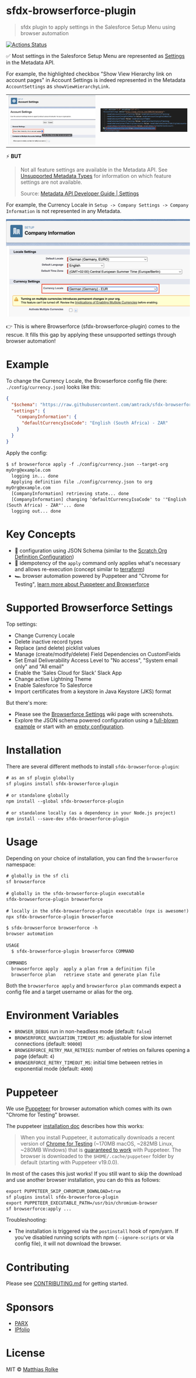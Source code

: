 # sfdx-browserforce-plugin

> sfdx plugin to apply settings in the Salesforce Setup Menu using browser automation

[![Actions Status](https://github.com/amtrack/sfdx-browserforce-plugin/actions/workflows/default.yml/badge.svg?branch=main)](https://github.com/amtrack/sfdx-browserforce-plugin/actions?query=branch:main)

✅ Most settings in the Salesforce Setup Menu are represented as [Settings](https://developer.salesforce.com/docs/atlas.en-us.api_meta.meta/api_meta/meta_settings.htm) in the Metadata API.

For example, the highlighted checkbox "Show View Hierarchy link on account pages" in Account Settings is indeed represented in the Metadata `AccountSettings` as `showViewHierarchyLink`.

|                                                                                   |                                                                   |
| --------------------------------------------------------------------------------- | ----------------------------------------------------------------- |
| ![Account Settings in the Salesforce Setup Menu](./examples/account-settings.png) | ![AccountSettings Metadata](./examples/account-settings-meta.png) |

⚡ **BUT**

> Not all feature settings are available in the Metadata API. See [Unsupported Metadata Types](https://developer.salesforce.com/docs/atlas.en-us.api_meta.meta/api_meta/meta_unsupported_types.htm) for information on which feature settings are not available.
>
> Source: [Metadata API Developer Guide | Settings](https://developer.salesforce.com/docs/atlas.en-us.api_meta.meta/api_meta/meta_settings.htm)

For example, the Currency Locale in `Setup -> Company Settings -> Company Information` is not represented in any Metadata.

![unsupported setting for currency locale](examples/unsupported-currency-locale.png)

👉 This is where Browserforce (sfdx-browserforce-plugin) comes to the rescue. It fills this gap by applying these unsupported settings through browser automation!

# Example

To change the Currency Locale, the Browserforce config file (here: `./config/currency.json`) looks like this:

```json
{
  "$schema": "https://raw.githubusercontent.com/amtrack/sfdx-browserforce-plugin/main/src/plugins/schema.json",
  "settings": {
    "companyInformation": {
      "defaultCurrencyIsoCode": "English (South Africa) - ZAR"
    }
  }
}
```

Apply the config:

```console
$ sf browserforce apply -f ./config/currency.json --target-org myOrg@example.com
  logging in... done
  Applying definition file ./config/currency.json to org myOrg@example.com
  [CompanyInformation] retrieving state... done
  [CompanyInformation] changing 'defaultCurrencyIsoCode' to '"English (South Africa) - ZAR"'... done
  logging out... done
```

# Key Concepts

- 🔧 configuration using JSON Schema (similar to the [Scratch Org Definition Configuration](https://developer.salesforce.com/docs/atlas.en-us.sfdx_dev.meta/sfdx_dev/sfdx_dev_scratch_orgs_def_file.htm))
- 🧠 idempotency of the `apply` command only applies what's necessary and allows re-execution (concept similar to [terraform](https://www.terraform.io/docs/commands/apply.html))
- 🏎️ browser automation powered by Puppeteer and "Chrome for Testing", [learn more about Puppeteer and Browserforce](#puppeteer)

# Supported Browserforce Settings

Top settings:

- Change Currency Locale
- Delete inactive record types
- Replace (and delete) picklist values
- Manage (create/modify/delete) Field Dependencies on CustomFields
- Set Email Deliverability Access Level to "No access", "System email only" and "All email"
- Enable the 'Sales Cloud for Slack' Slack App
- Change active Lightning Theme
- Enable Salesforce To Salesforce
- Import certificates from a keystore in Java Keystore (JKS) format

But there's more:

- Please see the [Browserforce Settings](https://github.com/amtrack/sfdx-browserforce-plugin/wiki/Browserforce-Settings) wiki page with screenshots.
- Explore the JSON schema powered configuration using a [full-blown example](https://github.dev/amtrack/sfdx-browserforce-plugin/blob/main/examples/full.json) or start with an [empty configuration](https://github.dev/amtrack/sfdx-browserforce-plugin/blob/main/examples/empty.json).

# Installation

There are several different methods to install `sfdx-browserforce-plugin`:

```console
# as an sf plugin globally
sf plugins install sfdx-browserforce-plugin

# or standalone globally
npm install --global sfdx-browserforce-plugin

# or standalone locally (as a dependency in your Node.js project)
npm install --save-dev sfdx-browserforce-plugin
```

# Usage

Depending on your choice of installation, you can find the `browserforce` namespace:

```console
# globally in the sf cli
sf browserforce

# globally in the sfdx-browserforce-plugin executable
sfdx-browserforce-plugin browserforce

# locally in the sfdx-browserforce-plugin executable (npx is awesome!)
npx sfdx-browserforce-plugin browserforce
```

```console
$ sfdx-browserforce browserforce -h
browser automation

USAGE
  $ sfdx-browserforce-plugin browserforce COMMAND

COMMANDS
  browserforce apply  apply a plan from a definition file
  browserforce plan   retrieve state and generate plan file
```

Both the `browserforce apply` and `browserforce plan` commands expect a config file and a target username or alias for the org.

# Environment Variables

- `BROWSER_DEBUG` run in non-headless mode (default: `false`)
- `BROWSERFORCE_NAVIGATION_TIMEOUT_MS`: adjustable for slow internet connections (default: `90000`)
- `BROWSERFORCE_RETRY_MAX_RETRIES`: number of retries on failures opening a page (default: `4`)
- `BROWSERFORCE_RETRY_TIMEOUT_MS`: initial time between retries in exponential mode (default: `4000`)

# Puppeteer

We use [Puppeteer](https://github.com/puppeteer/puppeteer) for browser automation which comes with its own "Chrome for Testing" browser.

The puppeteer [installation doc](https://github.com/puppeteer/puppeteer#installation) describes how this works:

> When you install Puppeteer, it automatically downloads a recent version of
> [Chrome for Testing](https://goo.gle/chrome-for-testing) (~170MB macOS, ~282MB Linux, ~280MB Windows) that is [guaranteed to
> work](https://pptr.dev/faq#q-why-doesnt-puppeteer-vxxx-work-with-chromium-vyyy)
> with Puppeteer. The browser is downloaded to the `$HOME/.cache/puppeteer` folder
> by default (starting with Puppeteer v19.0.0).

In most of the cases this just works! If you still want to skip the download and use another browser installation, you can do this as follows:

```console
export PUPPETEER_SKIP_CHROMIUM_DOWNLOAD=true
sf plugins install sfdx-browserforce-plugin
export PUPPETEER_EXECUTABLE_PATH=/usr/bin/chromium-browser
sf browserforce:apply ...
```

Troubleshooting:

- The installation is triggered via the `postinstall` hook of npm/yarn. If you've disabled running scripts with npm (`--ignore-scripts` or via config file), it will not download the browser.

# Contributing

Please see [CONTRIBUTING.md](CONTRIBUTING.md) for getting started.

# Sponsors

- [PARX](https://www.parx.com)
- [IPfolio](https://www.ipfolio.com)

# License

MIT © [Matthias Rolke](mailto:mr.amtrack@gmail.com)
